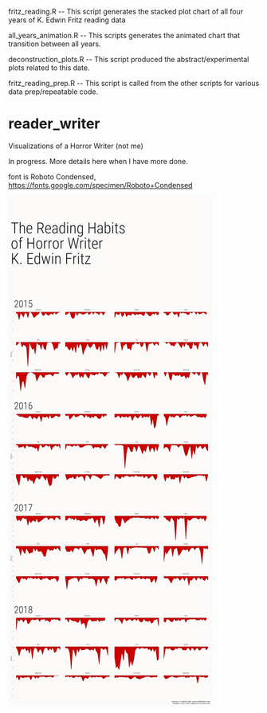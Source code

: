 fritz_reading.R -- This script generates the stacked plot chart of all four years of K. Edwin Fritz reading data

all_years_animation.R -- This scripts generates the animated chart that transition between all years.

deconstruction_plots.R -- This script produced the abstract/experimental plots related to this date.

fritz_reading_prep.R -- This script is called from the other scripts for various data prep/repeatable code.

# reader_writer
Visualizations of a Horror Writer (not me)

In progress. More details here when I have more done.

font is Roboto Condensed, https://fonts.google.com/specimen/Roboto+Condensed

![Reading Habits of K. Edwin Fritz](inprogress_cairo.png)